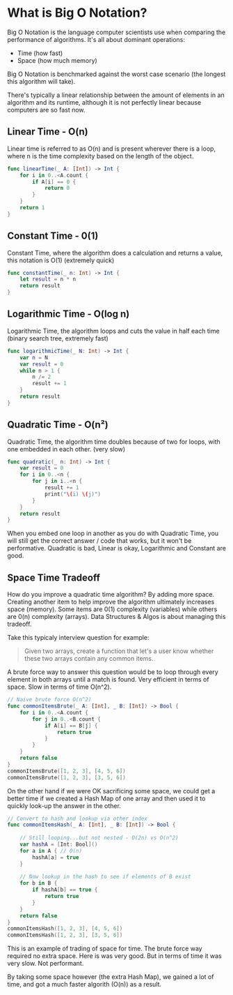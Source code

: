 # What is Big O Notation?

Big O Notation is the language computer scientists use when comparing the performance of algorithms. It's all about dominant operations:
* Time (how fast)
* Space (how much memory)

Big O Notation is benchmarked against the worst case scenario (the longest this algorithm will take).

There's typically a linear relationship between the amount of elements in an algorithm and its runtime, although it is not perfectly linear because computers are so fast now. 

## Linear Time - O(n)
Linear time is referred to as O(n) and is present wherever there is a loop, where n is the time complexity based on the length of the object.

```swift
func linearTime(_ A: [Int]) -> Int {
    for i in 0..<A.count {
        if A[i] == 0 {
            return 0
        }
    }
    return 1
}
```
## Constant Time - 0(1)
Constant Time, where the algorithm does a calculation and returns a value, this notation is O(1) (extremely quick)

```swift
func constantTime(_ n: Int) -> Int {
    let result = n * n
    return result
}
```
## Logarithmic Time - O(log n)
Logarithmic Time, the algorithm loops and cuts the value in half each time (binary search tree, extremely fast)

```swift
func logarithmicTime(_ N: Int) -> Int {
    var n = N
    var result = 0
    while n > 1 {
        n /= 2
        result += 1
    }
    return result
}
```
## Quadratic Time - O(n²)
Quadratic Time, the algorithm time doubles because of two for loops, with one embedded in each other. (very slow)

```swift
func quadratic(_ n: Int) -> Int {
    var result = 0
    for i in 0..<n {
        for j in i..<n {
            result += 1
            print("\(i) \(j)")
        }
    }
    return result
}
```

When you embed one loop in another as you do with Quadratic Time, you will still get the correct answer / code that works, but it won't be performative. Quadratic is bad, Linear is okay, Logarithmic and Constant are good.

## Space Time Tradeoff
How do you improve a quadratic time algorithm? By adding more space. Creating another item to help improve the algorithm ultimately increases space (memory). Some items are 0(1) complexity (variables) while others are 0(n) complexity (arrays). Data Structures & Algos is about managing this tradeoff.

Take this typicaly interview question for example:

> Given two arrays, create a function that let's a user know whether these two arrays contain any common items.

A brute force way to answer this question would be to loop through every element in both arrays until a match is found. Very efficient in terms of space. Slow in terms of time O(n^2).

```swift
// Naive brute force O(n^2)
func commonItemsBrute(_ A: [Int], _ B: [Int]) -> Bool {
    for i in 0..<A.count {
        for j in 0..<B.count {
            if A[i] == B[j] {
                return true
            }
        }
    }
    return false
}
commonItemsBrute([1, 2, 3], [4, 5, 6])
commonItemsBrute([1, 2, 3], [3, 5, 6])
```

On the other hand if we were OK sacrificing some space, we could get a better time if we created a Hash Map of one array and then used it to quickly look-up the answer in the other.

```swift
// Convert to hash and lookup via other index
func commonItemsHash(_ A: [Int], _ B: [Int]) -> Bool {
    
    // Still looping...but not nested - O(2n) vs O(n^2)
    var hashA = [Int: Bool]()
    for a in A { // O(n)
        hashA[a] = true
    }
    
    // Now lookup in the hash to see if elements of B exist
    for b in B {
        if hashA[b] == true {
            return true
        }
    }
    return false
}
commonItemsHash([1, 2, 3], [4, 5, 6])
commonItemsHash([1, 2, 3], [3, 5, 6])
```

This is an example of trading of space for time. The brute force way required no extra space. Here is was very good. But in terms of time it was very slow. Not performant.

By taking some space however (the extra Hash Map), we gained a lot of time, and got a much faster algorith (O(n)) as a result.

